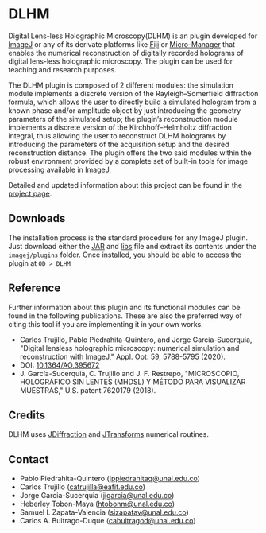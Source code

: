 # DLHM

Digital Lens-less Holographic Microscopy(DLHM) is an plugin developed for [ImageJ](https://imagej.nih.gov/ij/index.html) or any of its derivate platforms like [Fiji](https://fiji.sc/) or [Micro-Manager](https://micro-manager.org/) that enables the numerical reconstruction of digitally recorded holograms of digital lens-less holographic microscopy. The plugin can be used for teaching and research purposes.

The DLHM plugin is composed of 2 different modules: the simulation module implements a discrete version of the Rayleigh–Somerfield diffraction formula, which allows the user to directly build a simulated hologram from a known phase and/or amplitude object by just introducing the geometry parameters of the simulated setup; the plugin’s reconstruction module implements a discrete version of the Kirchhoff–Helmholtz diffraction integral, thus allowing the user to reconstruct DLHM holograms by introducing the parameters of the acquisition setup and the desired reconstruction distance. The plugin offers the two said modules within the robust environment provided by a complete set of built-in tools for image processing available in [ImageJ](https://imagej.nih.gov/ij/index.html).

Detailed and updated information about this project can be found in the [project page](https://unal-optodigital.github.io/DLHM/).


## Downloads
The installation process is the standard procedure for any ImageJ plugin. Just download either the [JAR](https://drive.google.com/file/d/1-Pp78zflVXOSH2jLV8e2qzhf2D79lcrC/view?usp=sharing) and [libs](https://drive.google.com/file/d/1RBmpqAbyP8xz170bOnNPiQ4u4TuLRQMg/view?usp=sharing) file and extract its contents under the `imagej/plugins` folder. Once installed, you should be able to access the plugin at `OD > DLHM`


## Reference
Further information about this plugin and its functional modules can be found in the following publications. These are also the preferred way of citing this tool if you are implementing it in your own works.
- Carlos Trujillo, Pablo Piedrahita-Quintero, and Jorge Garcia-Sucerquia, "Digital lensless holographic microscopy: numerical simulation and reconstruction with ImageJ," Appl. Opt. 59, 5788-5795 (2020).
- DOI: [10.1364/AO.395672](https://doi.org/10.1364/AO.395672)
- J. García-Sucerquia, C. Trujillo and J. F. Restrepo, "MICROSCOPIO, HOLOGRÁFICO SIN LENTES (MHDSL) Y MÉTODO PARA VISUALIZAR MUESTRAS," U.S. patent 7620179 (2018).

## Credits
DLHM uses [JDiffraction](https://unal-optodigital.github.io/JDiffraction/) and [JTransforms](https://sites.google.com/site/piotrwendykier/software/jtransforms) numerical routines.

## Contact
- Pablo Piedrahita-Quintero (jppiedrahitaq@unal.edu.co)
- Carlos Trujillo (catrujilla@eafit.edu.co)
- Jorge Garcia-Sucerquia (jigarcia@unal.edu.co)
- Heberley Tobon-Maya (htobonm@unal.edu.co)
- Samuel I. Zapata-Valencia (sizapatav@unal.edu.co)
- Carlos A. Buitrago-Duque (cabuitragod@unal.edu.co)

